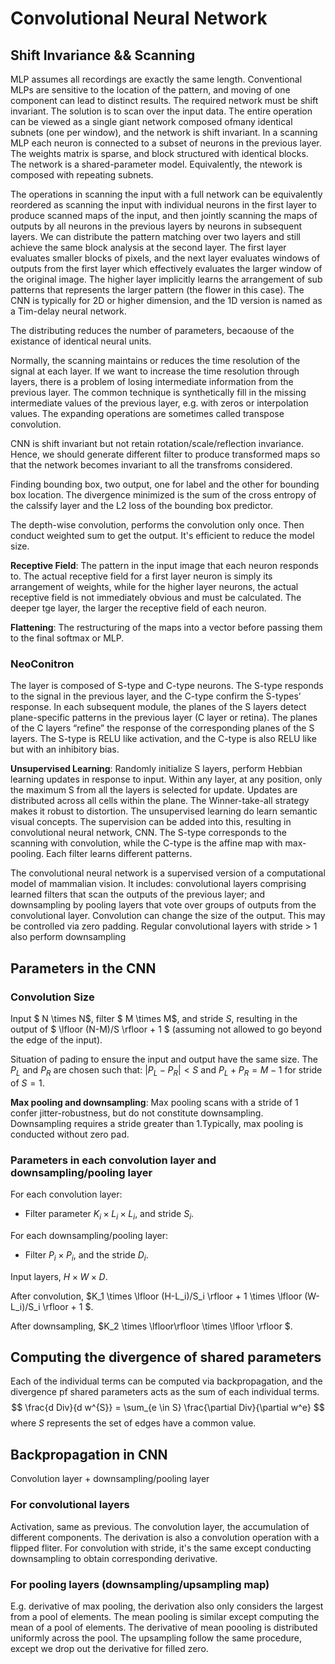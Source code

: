 # Convolutional Neural Network
## Shift Invariance && Scanning
MLP assumes all recordings are exactly the same length. Conventional MLPs are sensitive to the location of the pattern, and moving of one component can lead to distinct results. The required network must be shift invariant. The solution is to scan over the input data. The entire operation can be viewed as a single giant network composed ofmany identical subnets (one per window), and the network is shift invariant. In a scanning MLP each neuron is connected to a subset of neurons in the previous layer. The weights matrix is sparse, and block structured with identical blocks. The network is a shared-parameter model. Equivalently, the ntework is composed with repeating subnets.

The operations in scanning the input with a full network can be equivalently reordered as scanning the input with individual neurons in the first layer to produce scanned maps of the input, and then jointly scanning the maps of outputs by all neurons in the previous layers by neurons in subsequent layers. We can distribute the pattern matching over two layers and still achieve the same block analysis at the second layer. The first layer evaluates smaller blocks of pixels, and the next layer evaluates windows of outputs from the first layer which effectively evaluates the larger window of the original image. The higher layer implicitly learns the arrangement of sub patterns that represents the larger pattern (the flower in this case). The CNN is typically for 2D or higher dimension, and the 1D version is named as a Tim-delay neural network.

The distributing reduces the number of parameters, becaouse of the existance of identical neural units.

Normally, the scanning maintains or reduces the time resolution of the signal at each layer. If we want to increase the time resolution through layers, there is a problem of losing intermediate information from the previous layer. The common technique is synthetically fill in the missing intermediate values of the previous layer, e.g. with zeros or interpolation values. The expanding operations are sometimes called transpose convolution.

CNN is shift invariant but not retain rotation/scale/reflection invariance. Hence, we should generate different filter to produce transformed maps so that the network becomes invariant to all the transfroms considered.

Finding bounding box, two output, one for label and the other for bounding box location. The divergence minimized is the sum of the cross entropy of the calssify layer and the L2 loss of the bounding box predictor.

The depth-wise convolution, performs the convolution only once. Then conduct weighted sum to get the output. It's efficient to reduce the model size.

**Receptive Field**: The pattern in the input image that each neuron responds to. The actual receptive field for a first layer neuron is simply its arrangement of weights, while for the higher layer neurons, the actual receptive field is not immediately obvious and must be calculated. The deeper tge layer, the larger the receptive field of each neuron.

**Flattening**: The  restructuring of the maps into a
vector before passing them to the final softmax or MLP.


### NeoConitron
The layer is composed of S-type and C-type neurons. The S-type responds to the signal in the previous layer, and the C-type confirm the S-types’ response. In each subsequent module, the planes of the S layers detect plane-specific patterns in the previous layer (C layer or retina). The planes of the C layers “refine” the response of the corresponding planes of the S layers. The S-type is RELU like activation, and the C-type is also RELU like but with an inhibitory bias.

**Unsupervised Learning**: Randomly initialize S layers, perform Hebbian learning updates in response to input. Within any layer, at any position, only the maximum S from all the layers is selected for update. Updates are distributed across all cells within the plane. The Winner-take-all strategy makes it robust to distortion. The unsupervised learning do learn semantic visual concepts. The supervision can be added into this, resulting in convolutional neural network, CNN. The S-type corresponds to the scanning with convolution, while the C-type is the affine map with max-pooling. Each filter learns different patterns.

The convolutional neural network is a supervised version of a computational model of mammalian vision. It includes: convolutional layers comprising learned filters that scan the outputs of the previous layer; and downsampling by pooling layers that vote over groups of outputs from the convolutional layer. Convolution can change the size of the output. This may be controlled via zero padding. Regular convolutional layers with stride > 1 also perform downsampling

## Parameters in the CNN

### Convolution Size
Input $ N \times N$, filter $ M \times M$, and stride $S$, resulting in the output of $ \lfloor (N-M)/S \rfloor + 1 $ (assuming not allowed to go beyond the edge of the input).

Situation of pading to ensure the input and output have the same size. The $P_L$ and $P_R$ are chosen such that: $|P_L -P_R| < S$ and $P_L + P_R = M-1$ for stride of $S =1$. 

**Max pooling and downsampling**: Max pooling scans with a stride of 1 confer jitter-robustness, but do not constitute downsampling. Downsampling requires a stride greater than 1.Typically, max pooling is conducted without zero pad.

### Parameters in each convolution layer and downsampling/pooling layer
For each convolution layer:
- Filter parameter $K_i \times L_i \times L_i$, and stride $S_i$.

For  each downsampling/pooling layer:
- Filter $P_i \times P_i$, and the stride $D_i$.

Input layers, $H \times W \times D$.

After convolution, $K_1 \times \lfloor (H-L_i)/S_i \rfloor + 1 \times \lfloor (W-L_i)/S_i \rfloor + 1  $.

After downsampling, $K_2 \times \lfloor\rfloor \times \lfloor \rfloor $.


## Computing the divergence of shared parameters
Each of the individual terms can be computed via backpropagation, and the divergence pf shared parameters acts as the sum of each individual terms.
$$ \frac{d Div}{d w^{S}} = \sum_{e \in S} \frac{\partial Div}{\partial w^e} $$
where $S$ represents the set of edges have a common value.

## Backpropagation in CNN
Convolution layer + downsampling/pooling layer
### For convolutional layers
Activation, same as previous. The convolution layer, the accumulation of different components. The derivation is also a convolution operation with a flipped fliter. For convolution with stride, it's the same except conducting downsampling to obtain corresponding derivative.

### For pooling layers (downsampling/upsampling map)
E.g. derivative of max pooling, the derivation also only considers the largest from a pool of elements. The mean pooling is similar except computing the mean of a pool of elements. The derivative of mean poooling is distributed uniformly across the pool. The upsampling follow the same procedure, except we drop out the derivative for filled zero.



